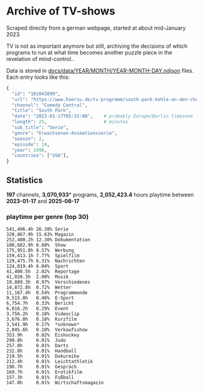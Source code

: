 # Archive of TV-shows

Scraped directly from a german webpage, started at about mid-January 2023.

TV is not as important anymore but still, archiving the decisions of which programs to run at what time
becomes another puzzle piece in the revelation of mind-control.. 

Data is stored in [docs/data/YEAR/MONTH/YEAR-MONTH-DAY.ndjson](docs/data/) files. 
Each entry looks like this:

```python
{
  "id": "181043890", 
  "url": "https://www.hoerzu.de/tv-programm/south-park-kohle-an-den-chefkoch/bid_181043890/", 
  "channel": "Comedy Central", 
  "title": "South Park", 
  "date": "2023-01-17T05:15:00",    # probably Europe/Berlin timezone 
  "length": 25,                     # minutes 
  "sub_title": "Serie", 
  "genre": "Erwachsenen-Animationsserie", 
  "season": 2, 
  "episode": 14, 
  "year": 1998, 
  "countries": ["USA"],
}
```

## Statistics

**197** channels, **3,070,933*** programs, **2,052,423.4** hours playtime between **2023-01-17** and **2025-08-17**


### playtime per genre (top 30)

    541,496.4h 26.38% Serie
    320,867.9h 15.63% Magazin
    252,400.2h 12.30% Dokumentation
    180,682.9h 8.80%  Show
    175,951.0h 8.57%  Werbung
    159,413.1h 7.77%  Spielfilm
    129,475.7h 6.31%  Nachrichten
    124,019.4h 6.04%  Sport
    41,400.5h  2.02%  Reportage
    41,020.3h  2.00%  Musik
    19,889.3h  0.97%  Verschiedenes
    14,872.8h  0.72%  Wetter
    11,167.4h  0.54%  Programmende
    9,515.0h   0.46%  E-Sport
    6,754.7h   0.33%  Bericht
    6,016.2h   0.29%  Event
    3,756.2h   0.18%  Videoclip
    3,676.0h   0.18%  Kurzfilm
    3,541.9h   0.17%  *unknown*
    2,045.6h   0.10%  Verkaufsshow
    353.9h     0.02%  Eishockey
    299.8h     0.01%  Judo
    257.0h     0.01%  Darts
    232.8h     0.01%  Handball
    219.5h     0.01%  Dokureihe
    212.4h     0.01%  Leichtathletik
    190.7h     0.01%  Gespräch
    169.7h     0.01%  Erotikfilm
    157.3h     0.01%  Fußball
    147.0h     0.01%  Wirtschaftsmagazin
